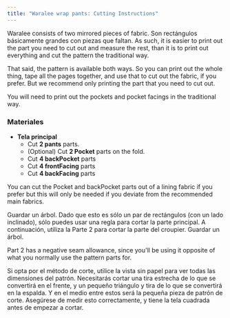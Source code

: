 ```yaml
---
title: "Waralee wrap pants: Cutting Instructions"
---
```


<Note>

Waralee consists of two mirrored pieces of fabric.
Son rectángulos básicamente grandes con piezas que faltan.
As such, it is easier to print out the part you need to cut out and measure the rest,
than it is to print out everything and cut the pattern the traditional way.

That said, the pattern is available both ways. So you can print out the whole thing, tape all the pages together, and use that to cut out the fabric, if you prefer. But we recommend only printing the part that you need to cut out.

You will need to print out the pockets and pocket facings in the traditional way.

</Note>

### Materiales

- **Tela principal**
  - Cut **2 pants** parts.
  - (Optional) Cut **2 Pocket** parts on the fold.
  - Cut **4 backPocket** parts
  - Cut **4 frontFacing** parts
  - Cut **4 backFacing** parts

<Note>

You can cut the Pocket and backPocket parts out of a lining fabric if you prefer but this will only be needed if you deviate from the recommended main fabrics.

</Note>

<Tip>

Guardar un árbol.
Dado que esto es sólo un par de rectángulos (con un lado inclinado), sólo puedes usar una regla para cortar la parte principal. A continuación, utiliza la Parte 2 para cortar la parte del croupier. Guardar un árbol.

Part 2 has a negative seam allowance, since you'll be using it opposite of what you normally use the pattern parts for.

Si opta por el método de corte, utilice la vista sin papel para ver todas las dimensiones del patrón.
Necesitarás cortar una tira estrecha de lo que se convertirá en el frente, y un pequeño triángulo y tira de lo que se convertirá en la espalda.
Y en el medio entre estos será la pequeña pieza de patrón de corte.
Asegúrese de medir esto correctamente, y tiene la tela cuadrada antes de empezar a cortar.

</Tip>
